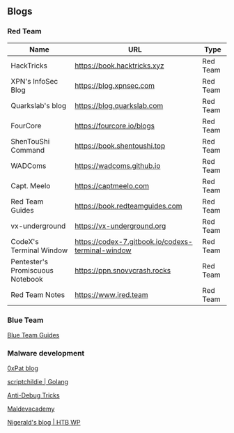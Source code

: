 ## Blogs

### Red Team

| Name                             | URL                                               | Type     |
| -------------------------------- | ------------------------------------------------- | -------- |
| HackTricks                       | https://book.hacktricks.xyz                       | Red Team |
| XPN's InfoSec Blog               | https://blog.xpnsec.com                           | Red Team |
| Quarkslab's blog                 | https://blog.quarkslab.com                        | Red Team |
| FourCore                         | https://fourcore.io/blogs                         | Red Team |
| ShenTouShi Command               | https://book.shentoushi.top                       | Red Team |
| WADComs                          | https://wadcoms.github.io                         | Red Team |
| Capt. Meelo                      | https://captmeelo.com                             | Red Team |
| Red Team Guides                  | https://book.redteamguides.com                    | Red Team |
| vx-underground                   | https://vx-underground.org                        | Red Team |
| CodeX's Terminal Window          | https://codex-7.gitbook.io/codexs-terminal-window | Red Team |
| Pentester's Promiscuous Notebook | https://ppn.snovvcrash.rocks                      | Red Team |
| Red Team Notes                   | https://www.ired.team                             | Red Team |

### Blue Team

[Blue Team Guides](https://book.blueteamguides.com)

### Malware development

[0xPat blog](https://0xpat.github.io)

[scriptchildie | Golang](https://www.scriptchildie.com)

[Anti-Debug Tricks](https://anti-debug.checkpoint.com)

[Maldevacademy](https://web.archive.org/web/20240531034645/https://cmn.cool/docs/Maldevacademy)

[Nigerald's blog | HTB WP](https://dtsec.us)
